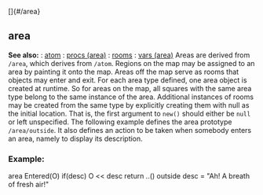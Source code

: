 []{#/area}
## area
**See also:**
:   [atom](#/atom)
:   [procs (area)](#/area/proc)
:   [rooms](#/area/room)
:   [vars (area)](#/area/var)
Areas are derived from `/area`, which derives from `/atom`. Regions on
the map may be assigned to an area by painting it onto the map. Areas
off the map serve as rooms that objects may enter and exit.
For each area type defined, one area object is created at runtime. So
for areas on the map, all squares with the same area type belong to the
same instance of the area.
Additional instances of rooms may be created from the same type by
explicitly creating them with null as the initial location. That is, the
first argument to `new()` should either be `null` or left unspecified.
The following example defines the area prototype `/area/outside`. It
also defines an action to be taken when somebody enters an area, namely
to display its description.
### Example:
area Entered(O) if(desc) O \<\< desc return ..() outside desc = \"Ah! A
breath of fresh air!\"